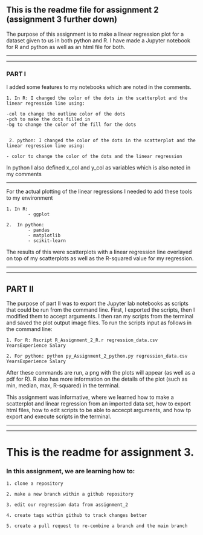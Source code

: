 ## This is the readme file for assignment 2 (assignment 3 further down)

The purpose of this assignment is to make a linear regression plot for a dataset given to us in both python and R. I have made a Jupyter notebook for R and python as well as an html file for both.

---
---
### PART I
I added some features to my notebooks which are noted in the comments.

    1. In R: I changed the color of the dots in the scatterplot and the linear regression line using: 
    
    -col to change the outline color of the dots 
    -pch to make the dots filled in 
    -bg to change the color of the fill for the dots

    
     2. python: I changed the color of the dots in the scatterplot and the linear regression line using:
     
    - color to change the color of the dots and the linear regression


In python I also defined x_col and y_col as variables which is also noted in my comments

---

For the actual plotting of the linear regressions I needed to add these tools to my environment

    1. In R: 
            - ggplot
            
    2.  In python:
            - pandas
            - matplotlib
            - scikit-learn

The results of this were scatterplots with a linear regression line overlayed on top of my scatterplots as well as the R-squared value for my regression.


---
---
## PART II
The purpose of part II was to export the Jupyter lab notebooks as scripts that could be run from the command line. First, I exported the scripts, then I modified them to accept arguments. I then ran my scripts from the terminal and saved the plot output image files. To run the scripts input as follows in the command line:

    1. For R: Rscript R_Assignment_2_R.r regression_data.csv YearsExperience Salary
    
    2. For python: python py_Assignment_2_python.py regression_data.csv YearsExperience Salary
    
After these commands are run, a png with the plots will appear (as well as a pdf for R). R also has more information on the details of the plot (such as min, median, max, R-squared) in the terminal.


This assignment was informative, where we learned how to make a scatterplot and linear regression from an imported data set, how to export html files, how to edit scripts to be able to accecpt arguments, and how tp export and execute scripts in the terminal.


---
---
# This is the readme for assignment 3. 

### In this assignment, we are learning how to:

    1. clone a repository 
    
    2. make a new branch within a github repository
    
    3. edit our regression data from assignment_2
    
    4. create tags within github to track changes better
    
    5. create a pull request to re-combine a branch and the main branch
    
    